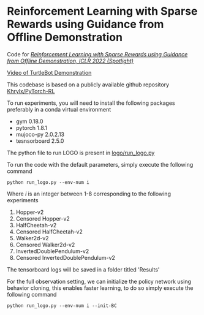 # **Reinforcement Learning with Sparse Rewards using Guidance from Offline Demonstration**
Code for [_Reinforcement Learning with Sparse Rewards using Guidance from Offline Demonstration, ICLR 2022 (Spotlight)_](https://arxiv.org/abs/2202.04628)

[Video of TurtleBot Demonstration](https://www.youtube.com/watch?v=6WKfggS5gSM)


This codebase is based on a publicly available github repository [Khrylx/PyTorch-RL](https://github.com/Khrylx/PyTorch-RL)

To run experiments, you will need to install the following packages preferably in a conda virtual environment 
- gym 0.18.0
- pytorch 1.8.1
- mujoco-py 2.0.2.13
- tesnsorboard 2.5.0

The python file to run LOGO is present in [logo/run_logo.py](https://github.com/DesikRengarajan/LOGO/blob/main/logo/run_logo.py)

To run the code with the default parameters, simply execute the following command
```
python run_logo.py --env-num i
```
Where _i_ is an integer between 1-8 corresponding to the following experiments
1. Hopper-v2
2. Censored Hopper-v2
3. HalfCheetah-v2
4. Censored HalfCheetah-v2
5. Walker2d-v2
6. Censored Walker2d-v2
7. InvertedDoublePendulum-v2
8. Censored InvertedDoublePendulum-v2

The tensorboard logs will be saved in a folder titled 'Results'

For the full observation setting, we can initialize the policy network using behavior cloning, this enables faster learning, to do so simply execute the following command 
```
python run_logo.py --env-num i --init-BC
```
